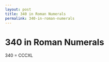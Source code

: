 ```yaml
---
layout: post
title: 340 in Roman Numerals
permalink: 340-in-roman-numerals
---
```


# 340 in Roman Numerals

340 = CCCXL
